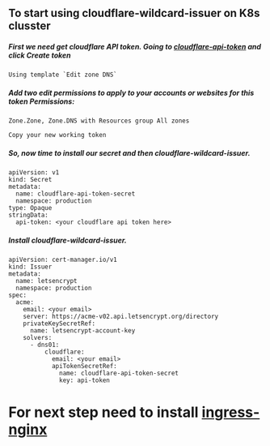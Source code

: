 ## To start using cloudflare-wildcard-issuer on K8s clusster

##### First we need get cloudflare API token. Going to [cloudflare-api-token] and click Create token
```
Using template `Edit zone DNS`
```



##### Add two edit permissions to apply to your accounts or websites for this token Permissions:
```
Zone.Zone, Zone.DNS with Resources group All zones
```

`Copy your new working token`


##### So, now time to install our secret and then cloudflare-wildcard-issuer.
```
apiVersion: v1
kind: Secret
metadata:
  name: cloudflare-api-token-secret
  namespace: production
type: Opaque
stringData:
  api-token: <your cloudflare api token here>
```

##### Install cloudflare-wildcard-issuer.
```
apiVersion: cert-manager.io/v1
kind: Issuer
metadata:
  name: letsencrypt
  namespace: production
spec:
  acme:
    email: <your email>
    server: https://acme-v02.api.letsencrypt.org/directory
    privateKeySecretRef:
      name: letsencrypt-account-key
    solvers:
      - dns01:
          cloudflare:
            email: <your email>
            apiTokenSecretRef:
              name: cloudflare-api-token-secret
              key: api-token
```


# For next step need to install [ingress-nginx] 



[cloudflare-api-token]: https://dash.cloudflare.com/profile/api-tokens
[ingress-nginx]: https://github.com/greatspoke/kubernetes/blob/master/docs/Install-ingress-nginx.md